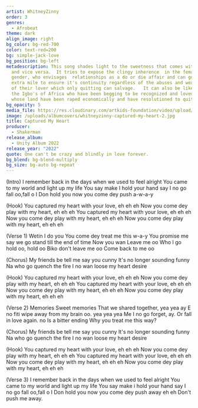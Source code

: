 ```yaml
---
artist: WhitneyZinny
order: 3
genres:
  - Afrobeat
theme: dark
align_image: right
bg_color: bg-red-700
color: text-red=200
bg: simple-jack-love
bg_position: bg-left
metadescription: This song shades light to the sweetness that comes with being in love
  and vice versa.  It tries to expose the clingy inherence  in the female
  gender, who envisages  relationships as a do or die affair and can go the
  extra mile to ensure it's continuity regardless of the abuses and weaknesses
  of their lover which only quitting can salvage.   It can also be likened to
  the Igbo's of Africa who have been begging to be recognized and loved and
  whose land have been raped economically and have resolutioned to quit.
bg_opacity: 5
media_file: https://res.cloudinary.com/artkids-foundation/video/upload/v1664797981/03._WhitneyZinny_-_Captured_My_Heart_h1mrlp.mp3
image: /uploads/albumcovers/whitneyzinny-captured-my-heart-2.jpg
title: Captured My Heart
producer:
  - Shakerman
release_album:
  - Unity Album 2022
release_year: "2022"
quote: One can't be crazy and blindly in love forever.
bg_blend: bg-blend-multiply
bg_size: bg-auto bg-repeat
---
```

(﻿Intro)
I remember back in the days when we used to feel alright
You came to my world and light up my life
You say make I hold your hand say I no go fall oo,fall o
I Don hold you now you come dey push a-w-a-y

(Hook)
You captured my heart with your love, eh eh eh
Now you come dey play with my heart, eh eh eh
You captured my heart with your love, eh eh eh
Now you come dey play with my heart, eh eh eh
Now you come dey play with my heart, eh eh eh

(Verse 1)
Wetin I do you
You come dey treat me this w-a-y
You promise me say we go stand till the end of time
Now you wan Leave me oo
Who I go hold oo, hold oo
Biko don't leave me oo
Come back to me oo

(Chorus)
My friends be tell me say you cunny
It's no longer sounding funny
Na who go quench the fire
I no wan loose my heart desire

(Hook)
You captured my heart with your love, eh eh eh
Now you come dey play with my heart, eh eh eh
You captured my heart with your love, eh eh eh
Now you come dey play with my heart, eh eh eh
Now you come dey play with my heart, eh eh eh

(Verse 2)
Memories
Sweet memories
That we shared together, yea yea ay
E no fiti wipe away from my brain oo. yea yea yea
Me I no go forget, ay. Or fall in love again. no
Is a bitter ending
Why you treat me this way?

(Chorus)
My friends be tell me say you cunny
It's no longer sounding funny
Na who go quench the fire
I no wan loose my heart desire

(Hook)
You captured my heart with your love, eh eh eh
Now you come dey play with my heart, eh eh eh
You captured my heart with your love, eh eh eh
Now you come dey play with my heart, eh eh eh
Now you come dey play with my heart, eh eh eh

(Verse 3)
I remember back in the days when we used to feel alright
You came to my world and light up my life
You say make i hold your hand say I no go fall oo,fall o
I Don hold you now you come dey push away eh eh
Don't push me away.